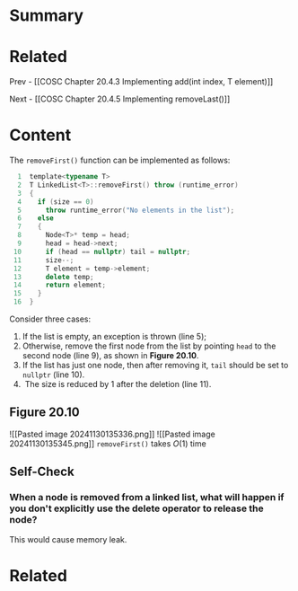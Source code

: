 # Summary

# Related
Prev - [[COSC Chapter 20.4.3 Implementing add(int index, T element)]]

Next - [[COSC Chapter 20.4.5 Implementing removeLast()]]
# Content
The `removeFirst()` function can be implemented as follows:
```CPP
  1  template<typename T>
  2  T LinkedList<T>::removeFirst() throw (runtime_error)
  3  {
  4    if (size == 0)
  5      throw runtime_error("No elements in the list");
  6    else
  7    {
  8      Node<T>* temp = head;
  9      head = head->next;
 10      if (head == nullptr) tail = nullptr;
 11      size--;
 12      T element = temp->element;
 13      delete temp;
 14      return element;
 15    }
 16  }
```

Consider three cases:
1. If the list is empty, an exception is thrown (line 5);
2. Otherwise, remove the first node from the list by pointing `head` to the second node (line 9), as shown in **Figure 20.10**. 
3. If the list has just one node, then after removing it, `tail` should be set to `nullptr` (line 10).
4.  The size is reduced by 1 after the deletion (line 11).

## Figure 20.10
![[Pasted image 20241130135336.png]]
![[Pasted image 20241130135345.png]]
`removeFirst()` takes $O(1)$ time

## Self-Check
### When a node is removed from a linked list, what will happen if you don't explicitly use the delete operator to release the node?

This would cause memory leak.
# Related
